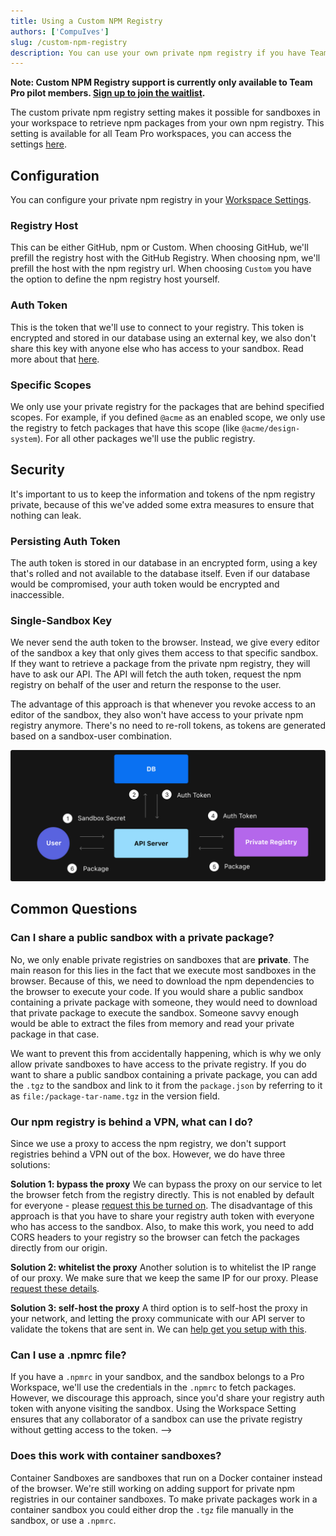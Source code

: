 ```yaml
---
title: Using a Custom NPM Registry
authors: ['CompuIves']
slug: /custom-npm-registry
description: You can use your own private npm registry if you have Team Pro.
---
```


**Note: Custom NPM Registry support is currently only available to Team Pro
pilot members.
[Sign up to join the waitlist](https://airtable.com/shrlgLSJWiX8rYqyG).**

The custom private npm registry setting makes it possible for sandboxes in your
workspace to retrieve npm packages from your own npm registry. This setting is
available for all Team Pro workspaces, you can access the settings
[here](https://codesandbox.io/dashboard/settings/npm-registry).

## Configuration

You can configure your private npm registry in your
[Workspace Settings](https://codesandbox.io/dashboard/settings/npm-registry).

### Registry Host

This can be either GitHub, npm or Custom. When choosing GitHub, we'll prefill
the registry host with the GitHub Registry. When choosing npm, we'll prefill the
host with the npm registry url. When choosing `Custom` you have the option to
define the npm registry host yourself.

### Auth Token

This is the token that we'll use to connect to your registry. This token is
encrypted and stored in our database using an external key, we also don't share
this key with anyone else who has access to your sandbox. Read more about that
[here](#security).

### Specific Scopes

We only use your private registry for the packages that are behind specified
scopes. For example, if you defined `@acme` as an enabled scope, we only use the
registry to fetch packages that have this scope (like `@acme/design-system`).
For all other packages we'll use the public registry.

## Security

It's important to us to keep the information and tokens of the npm registry
private, because of this we've added some extra measures to ensure that nothing
can leak.

### Persisting Auth Token

The auth token is stored in our database in an encrypted form, using a key
that's rolled and not available to the database itself. Even if our database
would be compromised, your auth token would be encrypted and inaccessible.

### Single-Sandbox Key

We never send the auth token to the browser. Instead, we give every editor of
the sandbox a key that only gives them access to that specific sandbox. If they
want to retrieve a package from the private npm registry, they will have to ask
our API. The API will fetch the auth token, request the npm registry on behalf
of the user and return the response to the user.

The advantage of this approach is that whenever you revoke access to an editor
of the sandbox, they also won't have access to your private npm registry
anymore. There's no need to re-roll tokens, as tokens are generated based on a
sandbox-user combination.

![Request structure of the custom registry implementation](./images/custom-registry-infra.jpg)

## Common Questions

### Can I share a public sandbox with a private package?

No, we only enable private registries on sandboxes that are **private**. The
main reason for this lies in the fact that we execute most sandboxes in the
browser. Because of this, we need to download the npm dependencies to the
browser to execute your code. If you would share a public sandbox containing a
private package with someone, they would need to download that private package
to execute the sandbox. Someone savvy enough would be able to extract the files
from memory and read your private package in that case.

We want to prevent this from accidentally happening, which is why we only allow
private sandboxes to have access to the private registry. If you do want to
share a public sandbox containing a private package, you can add the `.tgz` to
the sandbox and link to it from the `package.json` by referring to it as
`file:/package-tar-name.tgz` in the version field.

### Our npm registry is behind a VPN, what can I do?

Since we use a proxy to access the npm registry, we don't support registries
behind a VPN out of the box. However, we do have three solutions:

**Solution 1: bypass the proxy** We can bypass the proxy on our service to let
the browser fetch from the registry directly. This is not enabled by default for
everyone - please [request this be turned on](mailto:hello@codesandbox.io). The
disadvantage of this approach is that you have to share your registry auth token
with everyone who has access to the sandbox. Also, to make this work, you need
to add CORS headers to your registry so the browser can fetch the packages
directly from our origin.

**Solution 2: whitelist the proxy** Another solution is to whitelist the IP
range of our proxy. We make sure that we keep the same IP for our proxy. Please
[request these details](mailto:hello@codesandbox.io).

**Solution 3: self-host the proxy** A third option is to self-host the proxy in
your network, and letting the proxy communicate with our API server to validate
the tokens that are sent in. We can
[help get you setup with this](mailto:hello@codesandbox.io).

### Can I use a .npmrc file?

If you have a `.npmrc` in your sandbox, and the sandbox belongs to a Pro
Workspace, we'll use the credentials in the `.npmrc` to fetch packages. However,
we discourage this approach, since you'd share your registry auth token with
anyone visiting the sandbox. Using the Workspace Setting ensures that any
collaborator of a sandbox can use the private registry without getting access to
the token. -->

### Does this work with container sandboxes?

Container Sandboxes are sandboxes that run on a Docker container instead of the
browser. We're still working on adding support for private npm registries in our
container sandboxes. To make private packages work in a container sandbox you
could either drop the `.tgz` file manually in the sandbox, or use a `.npmrc`.
